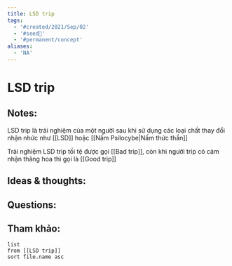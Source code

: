 ```yaml
---
title: LSD trip
tags:
  - '#created/2021/Sep/02'
  - '#seed🥜'
  - '#permanent/concept'
aliases:
  - 'NA'
---
```

# LSD trip

## Notes:
LSD trip là trải nghiệm của một người sau khi sử dụng các loại chất thay đổi nhận nhức như [[LSD]] hoặc [[Nấm Psilocybe|Nấm thức thần]]

Trải nghiệm LSD trip tồi tệ được gọi [[Bad trip]], còn khi người trip có cảm nhận thăng hoa thì gọi là [[Good trip]]

## Ideas & thoughts:

## Questions:


## Tham khảo:
```dataview
list
from [[LSD trip]]
sort file.name asc
```
